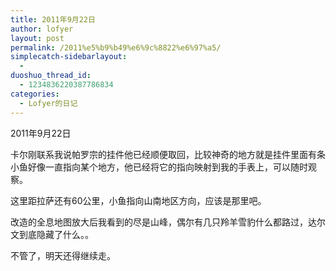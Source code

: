 ```yaml
---
title: 2011年9月22日
author: lofyer
layout: post
permalink: /2011%e5%b9%b49%e6%9c%8822%e6%97%a5/
simplecatch-sidebarlayout:
  - 
duoshuo_thread_id:
  - 1234836220387786834
categories:
  - Lofyer的日记
---
```

2011年9月22日

卡尔刚联系我说帕罗宗的挂件他已经顺便取回，比较神奇的地方就是挂件里面有条小鱼好像一直指向某个地方，他已经将它的指向映射到我的手表上，可以随时观察。

这里距拉萨还有60公里，小鱼指向山南地区方向，应该是那里吧。

改造的全息地图放大后我看到的尽是山峰，偶尔有几只羚羊雪豹什么都路过，达尔文到底隐藏了什么。。

不管了，明天还得继续走。